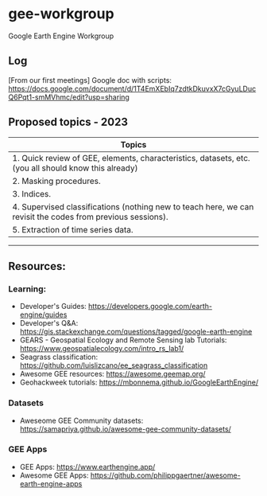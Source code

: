 # gee-workgroup
Google Earth Engine Workgroup


## Log
[From our first meetings] Google doc with scripts: https://docs.google.com/document/d/1T4EmXEbIq7zdtkDkuvxX7cGyuLDucQ6Pqt1-smMVhmc/edit?usp=sharing

## Proposed topics - 2023

| Topics   | 
| --------- | 
| 1.	Quick review of GEE, elements, characteristics, datasets, etc. (you all should know this already) |
| 2.	Masking procedures.   |
| 3.	Indices.   |
| 4.	Supervised classifications (nothing new to teach here, we can revisit the codes from previous sessions).  |
| 5.	Extraction of time series data.     |
-------------

## Resources:
### Learning:
* Developer's Guides: https://developers.google.com/earth-engine/guides
* Developer's Q&A: https://gis.stackexchange.com/questions/tagged/google-earth-engine
* GEARS - Geospatial Ecology and Remote Sensing lab Tutorials: https://www.geospatialecology.com/intro_rs_lab1/
* Seagrass classification: https://github.com/luislizcano/ee_seagrass_classification
* Awesome GEE resources: https://awesome.geemap.org/
* Geohackweek tutorials: https://mbonnema.github.io/GoogleEarthEngine/
### Datasets
* Aweseome GEE Community datasets: https://samapriya.github.io/awesome-gee-community-datasets/
### GEE Apps
* GEE Apps: https://www.earthengine.app/
* Awesome GEE Apps: https://github.com/philippgaertner/awesome-earth-engine-apps

